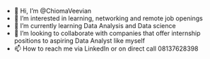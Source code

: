 - 👋 Hi, I’m @ChiomaVeevian
- 👀 I’m interested in learning, networking and remote job openings
- 🌱 I’m currently learning Data Analysis and Data science
- 💞️ I’m looking to collaborate with companies that offer internship positions to aspiring Data Analyst like myself
- 📫 How to reach me via LinkedIn or on direct call 08137628398

<!---
ChiomaVeevian/ChiomaVeevian is a ✨ special ✨ repository because its `README.md` (this file) appears on your GitHub profile.
You can click the Preview link to take a look at your changes.
--->
